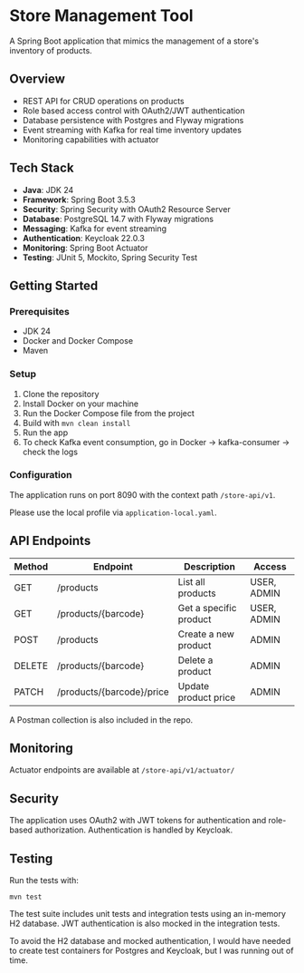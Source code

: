 # Store Management Tool

A Spring Boot application that mimics the management of a store's inventory of products.

## Overview

- REST API for CRUD operations on products
- Role based access control with OAuth2/JWT authentication
- Database persistence with Postgres and Flyway migrations
- Event streaming with Kafka for real time inventory updates
- Monitoring capabilities with actuator

## Tech Stack

- **Java**: JDK 24
- **Framework**: Spring Boot 3.5.3
- **Security**: Spring Security with OAuth2 Resource Server
- **Database**: PostgreSQL 14.7 with Flyway migrations
- **Messaging**: Kafka for event streaming
- **Authentication**: Keycloak 22.0.3
- **Monitoring**: Spring Boot Actuator
- **Testing**: JUnit 5, Mockito, Spring Security Test

## Getting Started

### Prerequisites

- JDK 24
- Docker and Docker Compose
- Maven

### Setup

1. Clone the repository
2. Install Docker on your machine
3. Run the Docker Compose file from the project
4. Build with `mvn clean install`
5. Run the app
6. To check Kafka event consumption, go in Docker -> kafka-consumer -> check the logs

### Configuration

The application runs on port 8090 with the context path `/store-api/v1`.

Please use the local profile via `application-local.yaml`.

## API Endpoints

| Method | Endpoint              | Description                | Access        |
|--------|----------------------|----------------------------|---------------|
| GET    | /products            | List all products          | USER, ADMIN   |
| GET    | /products/{barcode}  | Get a specific product     | USER, ADMIN   |
| POST   | /products            | Create a new product       | ADMIN         |
| DELETE | /products/{barcode}  | Delete a product           | ADMIN         |
| PATCH  | /products/{barcode}/price | Update product price  | ADMIN         |

A Postman collection is also included in the repo.

## Monitoring

Actuator endpoints are available at `/store-api/v1/actuator/`

## Security

The application uses OAuth2 with JWT tokens for authentication and role-based authorization. Authentication is handled by Keycloak.

## Testing

Run the tests with:
```
mvn test
```

The test suite includes unit tests and integration tests using an in-memory H2 database.
JWT authentication is also mocked in the integration tests.

To avoid the H2 database and mocked authentication, I would have needed to create test containers for Postgres and Keycloak, but I was running out of time.

